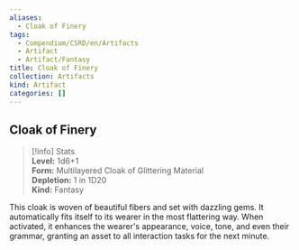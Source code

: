 ```yaml
---
aliases:
  - Cloak of Finery
tags:
  - Compendium/CSRD/en/Artifacts
  - Artifact
  - Artifact/Fantasy
title: Cloak of Finery
collection: Artifacts
kind: Artifact
categories: []
---
```

## Cloak of Finery  
>[!info] Stats  
> **Level:** 1d6+1  
> **Form:** Multilayered Cloak of Glittering Material  
> **Depletion:** 1 in 1D20  
> **Kind:** Fantasy
  
This cloak is woven of beautiful fibers and set with dazzling gems. It automatically fits itself to its wearer in the most flattering way. When activated, it enhances the wearer's appearance, voice, tone, and even their grammar, granting an asset to all interaction tasks for the next minute.